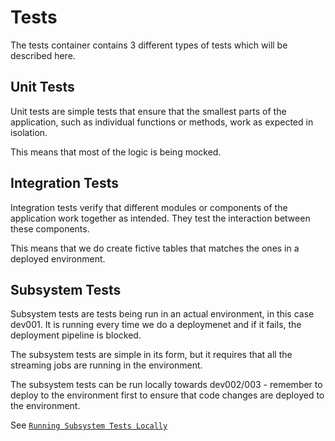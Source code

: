 # Tests

The tests container contains 3 different types of tests which will be described here.

## Unit Tests

Unit tests are simple tests that ensure that the smallest parts of the application, such as individual functions or
 methods, work as expected in isolation.

This means that most of the logic is being mocked.

## Integration Tests

Integration tests verify that different modules or components of the application work together as intended.
They test the interaction between these components.

This means that we do create fictive tables that matches the ones in a deployed environment.

## Subsystem Tests

Subsystem tests are tests being run in an actual environment, in this case dev001. It is running every time
we do a deploymenet and if it fails, the deployment pipeline is blocked.

The subsystem tests are simple in its form, but it requires that all the streaming jobs are running in the environment.

The subsystem tests can be run locally towards dev002/003 - remember to deploy to the environment first to ensure that
code changes are deployed to the environment. 

See [`Running Subsystem Tests Locally`](./subsystem_tests/README.md)

